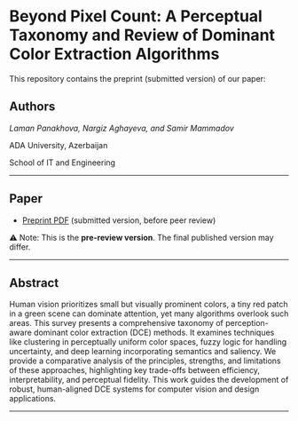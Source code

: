 # Beyond Pixel Count: A Perceptual Taxonomy and Review of Dominant Color Extraction Algorithms

This repository contains the preprint (submitted version) of our paper:

 ## Authors
_Laman Panakhova, Nargiz Aghayeva, and Samir Mammadov_ 

ADA University, Azerbaijan 

School of IT and Engineering

---

## Paper
- [Preprint PDF](./paper/preprint.pdf) (submitted version, before peer review)

⚠️ Note: This is the **pre-review version**. The final published version may differ.

---

## Abstract
Human vision prioritizes small but visually prominent colors, a tiny red patch in a green scene can dominate attention, yet many algorithms overlook such areas. This survey presents a comprehensive taxonomy of perception-aware dominant color extraction (DCE) methods. It examines techniques like clustering in perceptually uniform color spaces, fuzzy logic for handling uncertainty, and deep learning incorporating semantics and saliency. We provide a comparative analysis of the principles, strengths, and limitations of these approaches, highlighting key trade-offs between efficiency, interpretability, and perceptual fidelity. This work guides the development of robust, human-aligned DCE systems for computer vision and design applications.

---

